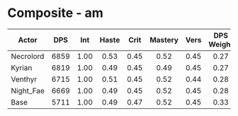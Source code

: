 # Composite - am
| Actor | DPS | Int | Haste | Crit | Mastery | Vers | DPS Weight |
|---|:---:|:---:|:---:|:---:|:---:|:---:|:---:|
|Necrolord|6859|1.00|0.53|0.45|0.52|0.45|0.27|
|Kyrian|6819|1.00|0.49|0.45|0.49|0.45|0.27|
|Venthyr|6715|1.00|0.51|0.45|0.52|0.44|0.28|
|Night_Fae|6669|1.00|0.49|0.45|0.52|0.45|0.28|
|Base|5711|1.00|0.49|0.47|0.52|0.45|0.33|
